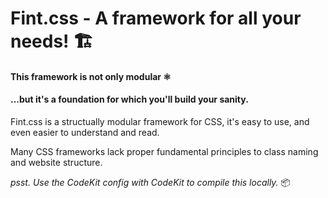 # Fint.css - A framework for all your needs! 🏗️
#### This framework is not only modular ⚛️ 
#### ...but it's a foundation for which you'll build your sanity.


Fint.css is a structually modular framework for CSS, it's easy to use, and even easier to understand and read. 

Many CSS frameworks lack proper fundamental principles to class naming and website structure.

_psst. Use the CodeKit config with CodeKit to compile this locally._ 📦
